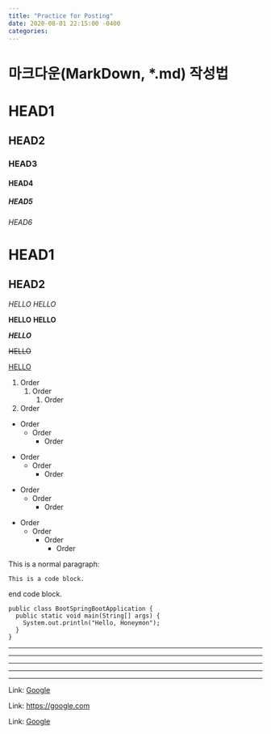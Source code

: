 ```yaml
---
title: "Practice for Posting"
date: 2020-08-01 22:15:00 -0400
categories:
---
```


# 마크다운(MarkDown, *.md) 작성법

# HEAD1
## HEAD2
### HEAD3
#### HEAD4
##### HEAD5
###### HEAD6

HEAD1
=====
HEAD2
------


*HELLO* _HELLO_

**HELLO** __HELLO__

**_HELLO_**

~~HELLO~~

<u>HELLO</u>


1. Order
    1. Order
        1. Order
1. Order

- Order
    - Order
        - Order
* Order
    * Order
        * Order
+ Order
    + Order
        + Order
* Order
    - Order
        + Order
            + Order


This is a normal paragraph:

    This is a code block.
    
end code block.


```
public class BootSpringBootApplication {
  public static void main(String[] args) {
    System.out.println("Hello, Honeymon");
  }
}
```

* * *

***

*****

- - -

---------------------------------------


Link: [Google][google-link]

[google-link]: https://google.com

Link: <https://google.com>

Link: [Google](https://google.com)
